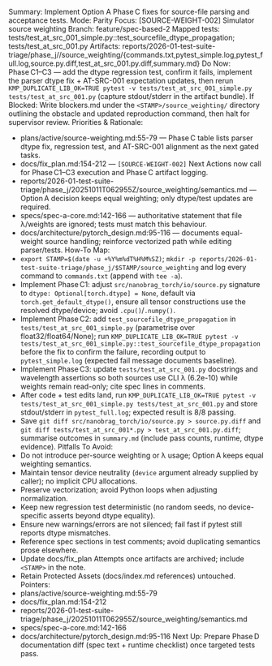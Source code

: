 Summary: Implement Option A Phase C fixes for source-file parsing and acceptance tests.
Mode: Parity
Focus: [SOURCE-WEIGHT-002] Simulator source weighting
Branch: feature/spec-based-2
Mapped tests: tests/test_at_src_001_simple.py::test_sourcefile_dtype_propagation; tests/test_at_src_001.py
Artifacts: reports/2026-01-test-suite-triage/phase_j/<STAMP>/source_weighting/{commands.txt,pytest_simple.log,pytest_full.log,source.py.diff,test_at_src_001.py.diff,summary.md}
Do Now: Phase C1–C3 — add the dtype regression test, confirm it fails, implement the parser dtype fix + AT-SRC-001 expectation updates, then rerun `KMP_DUPLICATE_LIB_OK=TRUE pytest -v tests/test_at_src_001_simple.py tests/test_at_src_001.py` (capture stdout/stderr in the artifact bundle).
If Blocked: Write blockers.md under the `<STAMP>/source_weighting/` directory outlining the obstacle and updated reproduction command, then halt for supervisor review.
Priorities & Rationale:
- plans/active/source-weighting.md:55-79 — Phase C table lists parser dtype fix, regression test, and AT-SRC-001 alignment as the next gated tasks.
- docs/fix_plan.md:154-212 — `[SOURCE-WEIGHT-002]` Next Actions now call for Phase C1–C3 execution and Phase C artifact logging.
- reports/2026-01-test-suite-triage/phase_j/20251011T062955Z/source_weighting/semantics.md — Option A decision keeps equal weighting; only dtype/test updates are required.
- specs/spec-a-core.md:142-166 — authoritative statement that file λ/weights are ignored; tests must match this behaviour.
- docs/architecture/pytorch_design.md:95-116 — documents equal-weight source handling; reinforce vectorized path while editing parser/tests.
How-To Map:
- `export STAMP=$(date -u +%Y%m%dT%H%M%SZ)`; `mkdir -p reports/2026-01-test-suite-triage/phase_j/$STAMP/source_weighting` and log every command to `commands.txt` (append with `tee -a`).
- Implement Phase C1: adjust `src/nanobrag_torch/io/source.py` signature to `dtype: Optional[torch.dtype] = None`, default via `torch.get_default_dtype()`, ensure all tensor constructions use the resolved dtype/device; avoid `.cpu()`/`.numpy()`.
- Implement Phase C2: add `test_sourcefile_dtype_propagation` in `tests/test_at_src_001_simple.py` (parametrise over float32/float64/None); run `KMP_DUPLICATE_LIB_OK=TRUE pytest -v tests/test_at_src_001_simple.py::test_sourcefile_dtype_propagation` before the fix to confirm the failure, recording output to `pytest_simple.log` (expected fail message documents baseline).
- Implement Phase C3: update `tests/test_at_src_001.py` docstrings and wavelength assertions so both sources use CLI λ (6.2e-10) while weights remain read-only; cite spec lines in comments.
- After code + test edits land, run `KMP_DUPLICATE_LIB_OK=TRUE pytest -v tests/test_at_src_001_simple.py tests/test_at_src_001.py` and store stdout/stderr in `pytest_full.log`; expected result is 8/8 passing.
- Save `git diff src/nanobrag_torch/io/source.py > source.py.diff` and `git diff tests/test_at_src_001*.py > test_at_src_001.py.diff`; summarise outcomes in `summary.md` (include pass counts, runtime, dtype evidence).
Pitfalls To Avoid:
- Do not introduce per-source weighting or λ usage; Option A keeps equal weighting semantics.
- Maintain tensor device neutrality (`device` argument already supplied by caller); no implicit CPU allocations.
- Preserve vectorization; avoid Python loops when adjusting normalization.
- Keep new regression test deterministic (no random seeds, no device-specific asserts beyond dtype equality).
- Ensure new warnings/errors are not silenced; fail fast if pytest still reports dtype mismatches.
- Reference spec sections in test comments; avoid duplicating semantics prose elsewhere.
- Update docs/fix_plan Attempts once artifacts are archived; include `<STAMP>` in the note.
- Retain Protected Assets (docs/index.md references) untouched.
Pointers:
- plans/active/source-weighting.md:55-79
- docs/fix_plan.md:154-212
- reports/2026-01-test-suite-triage/phase_j/20251011T062955Z/source_weighting/semantics.md
- specs/spec-a-core.md:142-166
- docs/architecture/pytorch_design.md:95-116
Next Up: Prepare Phase D documentation diff (spec text + runtime checklist) once targeted tests pass.
